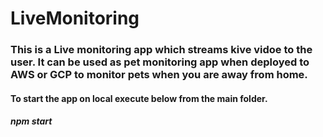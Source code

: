 # LiveMonitoring

### This is a Live monitoring app which streams kive vidoe to the user. It can be used as pet monitoring app when deployed to AWS or GCP to monitor pets when you are away from home.


#### To start the app on local execute below from the main folder.

##### npm start
